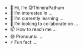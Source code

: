 - 👋 Hi, I’m @ThimiraPathum
- 👀 I’m interested in ...
- 🌱 I’m currently learning ...
- 💞️ I’m looking to collaborate on ...
- 📫 How to reach me ...
- 😄 Pronouns: ...
- ⚡ Fun fact: ...

<!---
ThimiraPathum/ThimiraPathum is a ✨ special ✨ repository because its `README.md` (this file) appears on your GitHub profile.
You can click the Preview link to take a look at your changes.
--->
